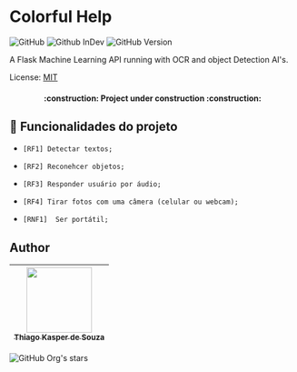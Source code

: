 # Colorful Help

![GitHub](https://img.shields.io/github/license/dropbox/dropbox-sdk-java)
![Github InDev](https://img.shields.io/badge/project-in%20development-green)
![GitHub Version](https://img.shields.io/badge/version-0.0.1-blueviolet)

A Flask Machine Learning API running with OCR and object Detection AI's. 

License: [MIT](LICENSE)


<h4 align="center"> 
    :construction:  Project under construction :construction:
</h4>

## :hammer: Funcionalidades do projeto

- `[RF1] Detectar textos;` 
- `[RF2] Reconehcer objetos;`
- `[RF3] Responder usuário por áudio;` 
- `[RF4] Tirar fotos com uma câmera (celular ou webcam);`

- `[RNF1]  Ser portátil;`


## Author

| [<img src="https://avatars.githubusercontent.com/u/83460816?v=4" width=115><br><sub>Thiago Kasper de Souza</sub>](https://github.com/ThiagoKS-7) |
| :---: |
![GitHub Org's stars](https://img.shields.io/github/stars/ThiagoKS-7?style=social)
